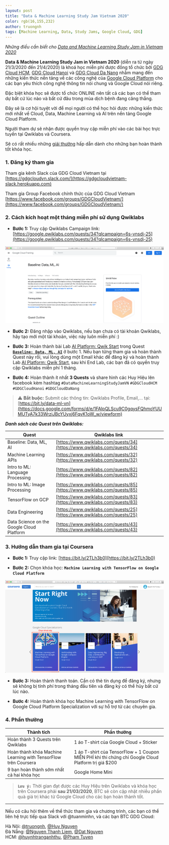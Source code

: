 ```yaml
---
layout: post
title: "Data & Machine Learning Study Jam Vietnam 2020"
color: rgb(16,155,232)
author: truongnh
tags: [Machine Learning, Data, Study Jams, Google Cloud, GDG]
---
```


*Những điều cần biết cho [Data and Machine Learning Study Jam in Vietnam 2020](https://www.facebook.com/events/557381181797478/)*  

**Data & Machine Learning Study Jam in Vietnam 2020** (diễn ra từ ngày 21/3/2020 đến 21/4/2020) là khoá học miễn phí được đồng tổ chức bởi [GDG Cloud HCM](https://www.facebook.com/gdgchcm/), [GDG Cloud Hanoi](https://www.facebook.com/GDGCloudHanoi/) và [GDG Cloud Da Nang](https://www.facebook.com/GDGCloudDaNang/) nhằm mang đến những kiến thức nền tảng về các công nghệ của [Google Cloud Platform](https://console.cloud.google.com/getting-started) cho các bạn yêu thích công nghệ thông tin nói chung và Google Cloud nói riêng.

Đặc biệt khóa học sẽ được tổ chức ONLINE nên tất cả các bạn có thể tham dự bất cứ lúc nào và bất cứ đâu trong mùa dịch bệnh đang căng thẳng.

Đây sẽ là cơ hội tuyệt vời để mọi người có thể học hỏi được những kiến thức mới nhất về Cloud, Data, Machine Learning và AI trên nền tảng Google Cloud Platform.

Người tham dự sẽ nhận được quyền truy cập miễn phí vào các bài học trực tuyến tại Qwiklabs và Coursera.

Sẽ có rất nhiều những [giải thưởng](#giai-thuong) hấp dẫn dành cho những bạn hoàn thành tốt khóa học.

### 1. Đăng ký tham gia

Tham gia kênh Slack của GDG Cloud Vietnam tại [https://gdgcloudvn.slack.com/](https://gdgcloudvietnam-slack.herokuapp.com)  

Tham gia Group Facebook chính thức của GDG Cloud Vietnam [https://www.facebook.com/groups/GDGCloudVietnam/](https://www.facebook.com/groups/GDGCloudVietnam/)


### 2. Cách kích hoạt một tháng miễn phí sử dụng Qwiklabs

- **Bước 1:** Truy cập Qwiklabs Campaign link: [https://google.qwiklabs.com/quests/34?qlcampaign=6s-vnsdj-25](https://google.qwiklabs.com/quests/34?qlcampaign=6s-vnsdj-25)

![img](/assets/img/Base.png)

- **Bước 2:** Đăng nhập vào Qwiklabs, nếu bạn chưa có tài khoản Qwiklabs, hãy tạo mới một tài khoản, việc này luôn miễn phí :)

- **Bước 3:** Hoàn thành bài Lab [AI Platform: Qwik Start](https://google.qwiklabs.com/focuses/581?parent=catalog&qlcampaign=6s-vnsdj-25) trong Quest **[`Baseline: Data, ML, AI`](https://google.qwiklabs.com/quests/34?qlcampaign=6s-vnsdj-25)** ở bước 1. Nếu bạn từng tham gia và hoàn thành Quest này rồi, vui lòng dùng một Email khác để đăng ký và hoàn thành Lab [AI Platform: Qwik Start](https://google.qwiklabs.com/focuses/581?parent=catalog&qlcampaign=6s-vnsdj-25), sau khi End Lab, các bạn đã có quyền truy cập Qwiklabs miễn phí 1 tháng.

- **Bước 4:** Hoàn thành ít nhất **3 Quests** và share hình các Huy Hiệu lên facebook kèm hashtag `#DataMachineLearningStudyJamVN` `#GDGCloudHCM` `#GDGCloudHanoi` `#GDGCloudDaNang`

> ⚠️ **Bắt buộc:** Submit các thông tin: Qwiklabs Profile, Email,... tại: [https://bit.ly/data-ml-vn](https://docs.google.com/forms/d/e/1FAIpQLScu9C0gqysFQhmoYUUMUTyA7k33WrziJBcYUyxj6FqvK1oW_w/viewform)

***Danh sách các Quest trên Qwiklabs:***

| Quest                                     | Qwiklabs link                                                            |
|-------------------------------------------|--------------------------------------------------------------------------|
| Baseline: Data, ML, AI                    | [https://www.qwiklabs.com/quests/34](https://www.qwiklabs.com/quests/34) |
| Machine Learning APIs                     | [https://www.qwiklabs.com/quests/32](https://www.qwiklabs.com/quests/32) |
| Intro to ML: Language Processing          | [https://www.qwiklabs.com/quests/82](https://www.qwiklabs.com/quests/82) |
| Intro to ML: Image Processing             | [https://www.qwiklabs.com/quests/85](https://www.qwiklabs.com/quests/85) |
| TensorFlow on GCP                         | [https://www.qwiklabs.com/quests/83](https://www.qwiklabs.com/quests/83) |
| Data Engineering                          | [https://www.qwiklabs.com/quests/25](https://www.qwiklabs.com/quests/25) |
| Data Science on the Google Cloud Platform | [https://www.qwiklabs.com/quests/43](https://www.qwiklabs.com/quests/43) |

### 3. Hướng dẫn tham gia tại Coursera

- **Bước 1:** Truy cập link: [https://bit.ly/2TLh3b0](https://bit.ly/2TLh3b0)

- **Bước 2:** Chọn khóa học: **`Machine Learning with TensorFlow on Google Cloud Platform`**

![coursera](/assets/img/coursera.png)

- **Bước 3:** Hoàn thành thanh toán. Cần có thẻ tín dụng để đăng ký, nhưng sẽ không bị tính phí trong tháng đầu tiên và đăng ký có thể hủy bất cứ lúc nào.

- **Bước 4:** Hoàn thành khóa học Machine Learning with TensorFlow on Google Cloud Platform Specialization với sự hỗ trợ từ các chuyên gia.

<a name="giai-thuong"></a>
### 4. Phần thưởng

| Thành tích                                     | Phần thưởng                                                           |
|-------------------------------------------|--------------------------------------------------------------------------|
| Hoàn thành 3 Quests trên Qwiklabs    | 1 áo T-shirt của Google Cloud + Sticker                                  |
| Hoàn thành khóa Machine Learning with TensorFlow trên Coursera | 1 áo T-shirt của TensorFlow + 1 Coupon MIỄN PHÍ khi thi chứng chỉ Google Cloud Platform trị giá $200 |
| 9 bạn hoàn thành sớm nhất cả hai khóa học       | Google Home Mini |


> **`Lưu ý:`** Thời gian đạt được các Huy Hiệu trên Qwiklabs và khóa học trên Coursera phải **sau 21/03/2020**, BTC sẽ còn cập nhật nhiều phần quà giá trị khác từ Google Cloud cho các bạn hoàn thành tốt.

---
Nếu có câu hỏi thêm về thể thức tham gia và chương trình, các bạn có thể liên hệ trực tiếp qua Slack với @tuanminhn, và các bạn BTC GDG Cloud:

Hà Nội: [@truongnh](https://gdgcloudvn.slack.com/), [@Huy Nguyen](https://gdgcloudvn.slack.com/)  
Đà Nẵng: [@Nguyen Thanh Liem](https://gdgcloudvn.slack.com/), [@Dat Nguyen](https://gdgcloudvn.slack.com/)  
HCM: [@huynhtranganhthu](https://gdgcloudvn.slack.com/), [@Pham Tuyen](https://gdgcloudvn.slack.com/)  
